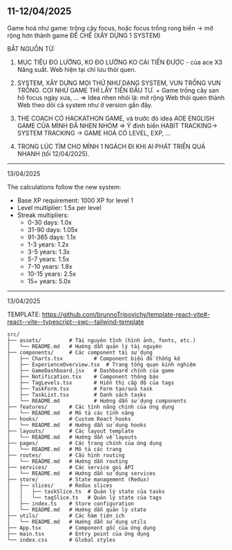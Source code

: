 11-12/04/2025
---
Game hoá như game: trông cây focus, hoặc focus trồng rong biển -> mở rộng hơn thành game ĐẾ CHẾ (XÂY DỰNG 1 SYSTEM)


BẮT NGUỒN TỪ: 
1. MỤC TIÊU ĐO LƯỜNG, KO ĐO LƯỜNG KO CẢI TIẾN ĐƯỢC - của ace X3 Năng suất. Web hiện tại chỉ lưu thói quen. 
2. SYSTEM, XÂY DỰNG MỌI THỨ NHƯ DẠNG SYSTEM, VUN TRỒNG VUN TRỒNG. COI NHƯ GAME THÌ LẤY TIỀN ĐẦU TƯ. + Game trồng cây san hô focus ngày xưa, ... => Idea nhen nhói là: mở rộng Web thói quen thành Web theo dõi cả system như ở version gần đây. 
3. THE COACH CÓ HACKATHON GAME, và trước đó idea AOE ENGLISH GAME CỦA MÌNH ĐÃ NHEN NHÓM => Ý đinh biến HABIT TRACKING-> SYSTEM TRACKING -> GAME HOÁ CÓ LEVEL, EXP, ...

4. TRONG LÚC TÌM CHO MÌNH 1 NGÁCH ĐI KHI AI PHÁT TRIỂN QUÁ NHANH (tối 12/04/2025). 

---
13/04/2025

The calculations follow the new system:
- Base XP requirement: 1000 XP for level 1
- Level multiplier: 1.5x per level
- Streak multipliers:
  - 0-30 days: 1.0x
  - 31-90 days: 1.05x
  - 91-365 days: 1.1x
  - 1-3 years: 1.2x
  - 3-5 years: 1.3x
  - 5-7 years: 1.5x
  - 7-10 years: 1.8x
  - 10-15 years: 2.5x
  - 15+ years: 5.0x


---
13/04/2025

TEMPLATE: https://github.com/brunnoTripovichy/template-react-vite#-react--vite--typescript--swc--tailwind-template


```
src/
├── assets/         # Tài nguyên tĩnh (hình ảnh, fonts, etc.)
│   └── README.md   # Hướng dẫn quản lý tài nguyên
├── components/     # Các component tái sử dụng
│   ├── Charts.tsx          # Component biểu đồ thống kê
│   ├── ExperienceOverview.tsx  # Trang tổng quan kinh nghiệm
│   ├── GameDashboard.jsx   # Dashboard chính của game
│   ├── Notification.tsx    # Component thông báo
│   ├── TagLevels.tsx       # Hiển thị cấp độ của tags
│   ├── TaskForm.tsx        # Form tạo/sửa task
│   ├── TaskList.tsx        # Danh sách tasks
│   └── README.md           # Hướng dẫn sử dụng components
├── features/       # Các tính năng chính của ứng dụng
│   └── README.md   # Mô tả các tính năng
├── hooks/          # Custom React hooks
│   └── README.md   # Hướng dẫn sử dụng hooks
├── layouts/        # Các layout template
│   └── README.md   # Hướng dẫn về layouts
├── pages/          # Các trang chính của ứng dụng
│   └── README.md   # Mô tả các trang
├── routes/         # Cấu hình routing
│   └── README.md   # Hướng dẫn routing
├── services/       # Các service gọi API
│   └── README.md   # Hướng dẫn sử dụng services
├── store/          # State management (Redux)
│   ├── slices/     # Redux slices
│   │   ├── taskSlice.ts  # Quản lý state của tasks
│   │   └── tagSlice.ts   # Quản lý state của tags
│   ├── index.ts    # Store configuration
│   └── README.md   # Hướng dẫn quản lý state
├── utils/          # Các hàm tiện ích
│   └── README.md   # Hướng dẫn sử dụng utils
├── App.tsx         # Component gốc của ứng dụng
├── main.tsx        # Entry point của ứng dụng
└── index.css       # Global styles
```